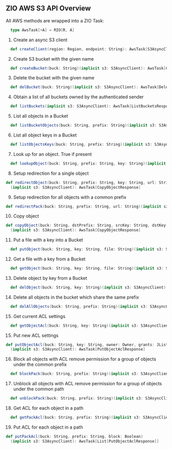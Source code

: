 ## ZIO AWS S3 API Overview

All AWS methods are wrapped into a ZIO Task:

```scala
  type AwsTask[+A] = RIO[R, A]
```

1. Create an async S3 client
```scala
  def createClient(region: Region, endpoint: String): AwsTask[S3AsyncClient]
```

2. Create S3 bucket with the given name
```scala
  def createBucket(buck: String)(implicit s3: S3AsyncClient): AwsTask[CreateBucketResponse]
```

3. Delete the bucket with the given name
```scala
  def delBucket(buck: String)(implicit s3: S3AsyncClient): AwsTask[DeleteBucketResponse]
```

4. Obtain a list of all buckets owned by the authenticated sender
```scala
  def listBuckets(implicit s3: S3AsyncClient): AwsTask[ListBucketsResponse]
```

5. List all objects in a Bucket
```scala
  def listBucketObjects(buck: String, prefix: String)(implicit s3: S3AsyncClient): AwsTask[ListObjectsV2Response]
```

6. List all object keys in a Bucket
```scala
  def listObjectsKeys(buck: String, prefix: String)(implicit s3: S3AsyncClient): AwsTask[List[String]]
```

7. Look up for an object. True if present
```scala
  def lookupObject(buck: String, prefix: String, key: String)(implicit s3: S3AsyncClient): AwsTask[Boolean]
```

8. Setup redirection for a single object
```scala
def redirectObject(buck: String, prefix: String, key: String, url: String)
  (implicit s3: S3AsyncClient): AwsTask[CopyObjectResponse]
```

9. Setup redirection for all objects with a common prefix
```scala
def redirectPack(buck: String, prefix: String, url: String)(implicit s3: S3AsyncClient): AwsTask[Unit]
```

10. Copy object
```scala
def copyObject(buck: String, dstPrefix: String, srcKey: String, dstKey: String)
  (implicit s3: S3AsyncClient): AwsTask[CopyObjectResponse]
```

11. Put a file with a key into a Bucket
```scala
  def putObject(buck: String, key: String, file: String)(implicit s3: S3AsyncClient): AwsTask[PutObjectResponse]
```

12. Get a file with a key from a Bucket
```scala 
  def getObject(buck: String, key: String, file: String)(implicit s3: S3AsyncClient): AwsTask[GetObjectResponse]
```

13. Delete object by key from a Bucket
```scala
  def delObject(buck: String, key: String)(implicit s3: S3AsyncClient): AwsTask[DeleteObjectResponse]
```

14. Delete all objects in the bucket which share the same prefix
```scala
  def delAllObjects(buck: String, prefix: String)(implicit s3: S3AsyncClient): AwsTask[Unit]
```

15. Get current ACL settings
```scala
  def getObjectAcl(buck: String, key: String)(implicit s3: S3AsyncClient): AwsTask[GetObjectAclResponse]
```

15. Put new ACL settings
```scala
def putObjectAcl(buck: String, key: String, owner: Owner, grants: JList[Grant])
  (implicit s3: S3AsyncClient): AwsTask[PutObjectAclResponse]
```

16. Block all objects with ACL remove permission for a group of objects under the common prefix
```scala
  def blockPack(buck: String, prefix: String)(implicit s3: S3AsyncClient): AwsTask[Unit]
```

17. Unblock all objects with ACL remove permission for a group of objects under the common path
```scala 
  def unblockPack(buck: String, prefix: String)(implicit s3: S3AsyncClient): AwsTask[Unit]
```

18. Get ACL for each object in a path
```scala
  def getPackAcl(buck: String, prefix: String)(implicit s3: S3AsyncClient): AwsTask[List[GetObjectAclResponse]]
```

19. Put ACL for each object in a path
```scala
def putPackAcl(buck: String, prefix: String, block: Boolean)
  (implicit s3: S3AsyncClient): AwsTask[List[PutObjectAclResponse]]
```


